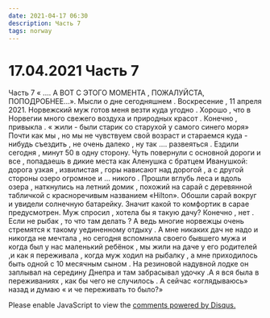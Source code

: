 ```yaml
---
date: 2021-04-17 06:30
description: Часть 7
tags: norway
---
```

# 17.04.2021 Часть 7

Часть 7   « .... А ВОТ С ЭТОГО МОМЕНТА , ПОЖАЛУЙСТА, ПОПОДРОБНЕЕ...».   Мысли о дне сегодняшнем . Воскресение , 11 апреля 2021.  Норвежский муж готов меня везти куда угодно . Хорошо , что в Норвегии много свежего воздуха и природных красот . Конечно , привыкла .  « жили - были старик со старухой у самого синего моря»  Почти как мы , но мы не чувствуем свой возраст  и стараемся  куда - нибудь съездить , не очень далеко , ну так .... развеяться .  Ездили сегодня , минут 50 в одну сторону. Чуть повернули с основной дороги и все ,  попадаешь в дикие места как Аленушка с братцем Иванушкой: дорога узкая , извилистая , горы нависают над дорогой , а с другой  стороны озеро огромное и ... никого . Прошли вглубь леса  и вдоль озера , наткнулись на летний домик , похожий на сарай  с деревянной табличкой   с красноречивым названием «Hilton». Обошли сарай вокруг  и увидели солнечную батарейку. Значит какой то комфортик в сарае предусмотрен. Муж спросил , хотела бы я такую дачу?  Конечно , нет . Если не рыбак , то что там делать ?    А ведь многие норвежцы очень стремятся к такому уединенному отдыху . А мне никаких дач не надо и никогда не мечтала , но сегодня вспомнила своего бывшего мужа и когда был у нас маленький ребёнок , мы жили на даче у его родителей ,и как я переживала , когда муж ходил на рыбалку , а мне приходилось быть одной с 10 месячным сыном . На резиновой надувной лодке он заплывал на середину Днепра и там забрасывал удочку .А я вся была в переживаниях , как бы чего не случилось . А сейчас «оглядываюсь» назад и думаю «  и че переживать то было?»  


<div id="disqus_thread"></div>
<script>
    /**
    *  RECOMMENDED CONFIGURATION VARIABLES: EDIT AND UNCOMMENT THE SECTION BELOW TO INSERT DYNAMIC VALUES FROM YOUR PLATFORM OR CMS.
    *  LEARN WHY DEFINING THESE VARIABLES IS IMPORTANT: https://disqus.com/admin/universalcode/#configuration-variables    */
    /*
    var disqus_config = function () {
    this.page.url = PAGE_URL;  // Replace PAGE_URL with your page's canonical URL variable
    this.page.identifier = PAGE_IDENTIFIER; // Replace PAGE_IDENTIFIER with your page's unique identifier variable
    };
    */
    (function() { // DON'T EDIT BELOW THIS LINE
    var d = document, s = d.createElement('script');
    s.src = 'https://irina-blog-1.disqus.com/embed.js';
    s.setAttribute('data-timestamp', +new Date());
    (d.head || d.body).appendChild(s);
    })();
</script>
<noscript>Please enable JavaScript to view the <a href="https://disqus.com/?ref_noscript">comments powered by Disqus.</a></noscript>
